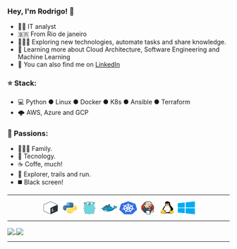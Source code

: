 ### Hey, I'm Rodrigo! 👋

- :technologist: IT analyst
- :brazil: From Rio de janeiro
- 🙋🏻‍♂️  Exploring new technologies, automate tasks and share knowledge. 
- :seedling: Learning more about Cloud Architecture, Software Engineering and Machine Learning
- :handshake: You can also find me on [LinkedIn](https://www.linkedin.com/in/rocoxta/)
### ⭐ Stack:
- 💻 Python ● Linux ● Docker ● K8s ● Ansible ● Terraform
- 🌩️	AWS, Azure and GCP
 
### 🤩 Passions:

 - 👨‍👩‍👧  Family.  
 - 🤖 Tecnology.  
 - ☕ Coffe, much!    
 - 🧭 Explorer, trails and run.
 - ◼️ Black screen!
---
<div style="display: inline_block" align="center">
  <img align="center" height="30" width="40" src="https://raw.githubusercontent.com/devicons/devicon/master/icons/bash/bash-original.svg">
  <img align="center" height="30" width="40" src="https://raw.githubusercontent.com/devicons/devicon/master/icons/python/python-original.svg">
  <img align="center" height="30" width="40" src="https://raw.githubusercontent.com/devicons/devicon/master/icons/go/go-original.svg">
  <img align="center" height="30" width="40" src="https://raw.githubusercontent.com/devicons/devicon/master/icons/docker/docker-original.svg">
  <img align="center" height="30" width="40" src="https://raw.githubusercontent.com/devicons/devicon/master/icons/kubernetes/kubernetes-plain.svg">
  <img align="center" height="30" width="40" src="https://raw.githubusercontent.com/devicons/devicon/master/icons/jenkins/jenkins-original.svg">
  <img align="center" height="30" width="40" src="https://raw.githubusercontent.com/devicons/devicon/master/icons/linux/linux-original.svg">
  <img align="center" height="30" width="40" src="https://raw.githubusercontent.com/devicons/devicon/master/icons/windows8/windows8-original.svg">
 
</div>

* * *

<div>
  <a href="https://github.com/rocoxta/">
    <img align="center" src="https://github-readme-stats.vercel.app/api?username=rocoxta&show_icons=true&theme=merko&line_height=20" />
  </a>
  <a href="https://github.com/rocoxta/">
    <img align="center" src="https://github-readme-stats.vercel.app/api/top-langs/?username=rocoxta&layout=compact&theme=merko" />
  </a>
</div>

* * *
#
